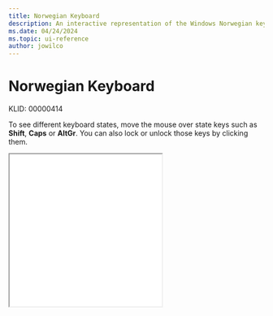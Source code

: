 ```yaml
---
title: Norwegian Keyboard
description: An interactive representation of the Windows Norwegian keyboard. To see different keyboard states, click or move the mouse over the state keys.
ms.date: 04/24/2024
ms.topic: ui-reference
author: jowilco
---
```


# Norwegian Keyboard

KLID: 00000414

To see different keyboard states, move the mouse over state keys such as **Shift**, **Caps** or **AltGr**. You can also lock or unlock those keys by clicking them.

<iframe src="kbdno.html" height="300"></iframe>
